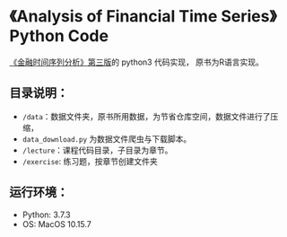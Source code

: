 # 《Analysis of Financial Time Series》Python Code

[《金融时间序列分析》第三版](https://book.douban.com/subject/3776705/)的 python3 代码实现， 原书为R语言实现。

## 目录说明：

- `/data`：数据文件夹，原书所用数据，为节省仓库空间，数据文件进行了压缩，
- `data_download.py` 为数据文件爬虫与下载脚本。
- `/lecture`：课程代码目录，子目录为章节。
- `/exercise`: 练习题，按章节创建文件夹
    
## 运行环境：

- Python: 3.7.3
- OS: MacOS 10.15.7
